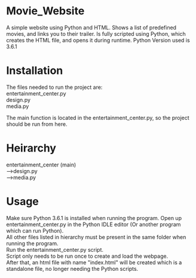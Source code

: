 # Movie_Website
A simple website using Python and HTML. Shows a list of predefined movies, and links you to their trailer. Is fully scripted using 
Python, which creates the HTML file, and opens it during runtime. Python Version used is 3.6.1

# Installation
The files needed to run the project are:   
entertainment_center.py  
design.py  
media.py  

The main function is located in the entertainment_center.py, so the project should be run from here. 

# Heirarchy
entertainment_center (main)  
-->design.py  
-->media.py

# Usage
Make sure Python 3.6.1 is installed when running the program. Open up entertainment_center.py in the Python IDLE editor (Or another program which can run Python).  
All other files listed in hierarchy must be present in the same folder when running the program.  
Run the entertainment_center.py script.  
Script only needs to be run once to create and load the webpage.  
After that, an html file with name "index.html" will be created which is a standalone file, no longer needing the Python scripts.  
